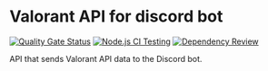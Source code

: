 # Valorant API for discord bot

[![Quality Gate Status](https://sonarcloud.io/api/project_badges/measure?project=Redeamerz_valorant-discord-api&metric=alert_status)](https://sonarcloud.io/summary/new_code?id=Redeamerz_valorant-discord-api)
[![Node.js CI Testing](https://github.com/Redeamerz/valorant-discord-api/actions/workflows/node.js.yml/badge.svg)](https://github.com/Redeamerz/valorant-discord-api/actions/workflows/node.js.yml)
[![Dependency Review](https://github.com/Redeamerz/valorant-discord-api/actions/workflows/dependency-review.yml/badge.svg)](https://github.com/Redeamerz/valorant-discord-api/actions/workflows/dependency-review.yml)

API that sends Valorant API data to the Discord bot.
